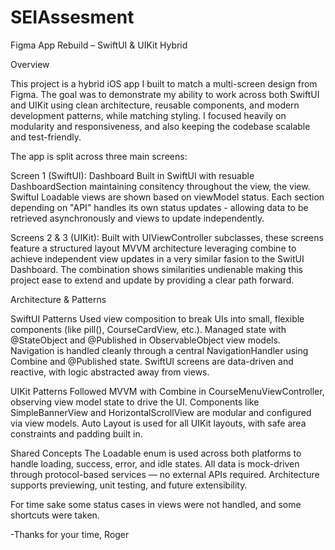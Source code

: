 # SEIAssesment

Figma App Rebuild – SwiftUI & UIKit Hybrid

Overview

This project is a hybrid iOS app I built to match a multi-screen design from Figma. The goal was to demonstrate my ability to work across both SwiftUI and UIKit using clean architecture, reusable components, and modern development patterns, while matching styling. I focused heavily on modularity and responsiveness, and also keeping the codebase scalable and test-friendly.

The app is split across three main screens:

Screen 1 (SwiftUI): Dashboard Built in SwiftUI with resuable DashboardSection maintaining consitency throughout the view, the view. SwiftuI Loadable views are shown based on viewModel status. Each section depending on "API" handles its own status updates - allowing data to be retrieved asynchronously and views to update independently. 

Screens 2 & 3 (UIKit): Built with UIViewController subclasses, these screens feature a structured layout MVVM architecture leveraging combine to achieve independent view updates in a very similar fasion to the SwitUI Dashboard. The combination shows similarities undienable making this project ease to extend and update by providing a clear path forward.


Architecture & Patterns

SwiftUI Patterns
Used view composition to break UIs into small, flexible components (like pill(), CourseCardView, etc.).
Managed state with @StateObject and @Published in ObservableObject view models.
Navigation is handled cleanly through a central NavigationHandler using Combine and @Published state.
SwiftUI screens are data-driven and reactive, with logic abstracted away from views.


UIKit Patterns
Followed MVVM with Combine in CourseMenuViewController, observing view model state to drive the UI.
Components like SimpleBannerView and HorizontalScrollView are modular and configured via view models.
Auto Layout is used for all UIKit layouts, with safe area constraints and padding built in.

Shared Concepts
The Loadable<T> enum is used across both platforms to handle loading, success, error, and idle states.
All data is mock-driven through protocol-based services — no external APIs required.
Architecture supports previewing, unit testing, and future extensibility.


For time sake some status cases in views were not handled, and some shortcuts were taken. 

-Thanks for your time, Roger 

